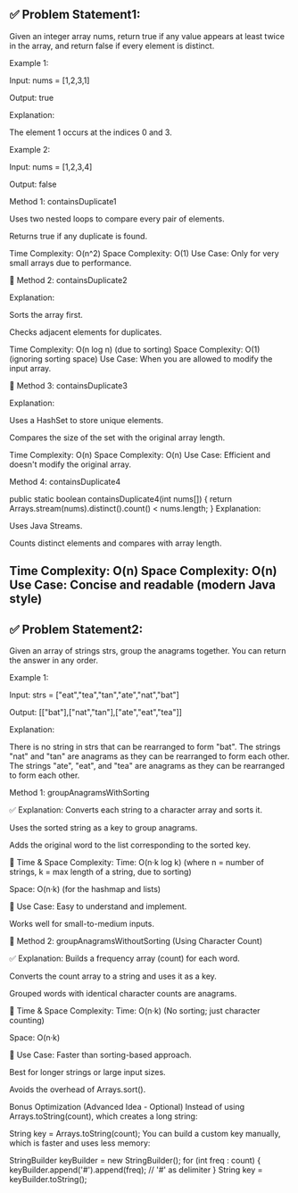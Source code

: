 ## ✅ Problem Statement1:
Given an integer array nums, return true if any value appears at least twice in the array, and return false if every element is distinct.



Example 1:

Input: nums = [1,2,3,1]

Output: true

Explanation:

The element 1 occurs at the indices 0 and 3.

Example 2:

Input: nums = [1,2,3,4]

Output: false

Method 1: containsDuplicate1


Uses two nested loops to compare every pair of elements.

Returns true if any duplicate is found.

Time Complexity: O(n^2)
Space Complexity: O(1)
Use Case: Only for very small arrays due to performance.

🔢 Method 2: containsDuplicate2

Explanation:

Sorts the array first.

Checks adjacent elements for duplicates.

Time Complexity: O(n log n) (due to sorting)
Space Complexity: O(1) (ignoring sorting space)
Use Case: When you are allowed to modify the input array.

🧠 Method 3: containsDuplicate3

Explanation:

Uses a HashSet to store unique elements.

Compares the size of the set with the original array length.

Time Complexity: O(n)
Space Complexity: O(n)
Use Case: Efficient and doesn't modify the original array.

Method 4: containsDuplicate4

public static boolean containsDuplicate4(int nums[]) {
return Arrays.stream(nums).distinct().count() < nums.length;
}
Explanation:

Uses Java Streams.

Counts distinct elements and compares with array length.

Time Complexity: O(n)
Space Complexity: O(n)
Use Case: Concise and readable (modern Java style)
--------------------------------------------------------------------------
## ✅ Problem Statement2:
Given an array of strings strs, group the anagrams together. You can return the answer in any order.



Example 1:

Input: strs = ["eat","tea","tan","ate","nat","bat"]

Output: [["bat"],["nat","tan"],["ate","eat","tea"]]

Explanation:

There is no string in strs that can be rearranged to form "bat".
The strings "nat" and "tan" are anagrams as they can be rearranged to form each other.
The strings "ate", "eat", and "tea" are anagrams as they can be rearranged to form each other.

Method 1: groupAnagramsWithSorting

✅ Explanation:
Converts each string to a character array and sorts it.

Uses the sorted string as a key to group anagrams.

Adds the original word to the list corresponding to the sorted key.

🧮 Time & Space Complexity:
Time: O(n·k log k)
(where n = number of strings, k = max length of a string, due to sorting)

Space: O(n·k)
(for the hashmap and lists)

📌 Use Case:
Easy to understand and implement.

Works well for small-to-medium inputs.

🔣 Method 2: groupAnagramsWithoutSorting (Using Character Count)

✅ Explanation:
Builds a frequency array (count) for each word.

Converts the count array to a string and uses it as a key.

Grouped words with identical character counts are anagrams.

🧮 Time & Space Complexity:
Time: O(n·k)
(No sorting; just character counting)

Space: O(n·k)

📌 Use Case:
Faster than sorting-based approach.

Best for longer strings or large input sizes.

Avoids the overhead of Arrays.sort().


Bonus Optimization (Advanced Idea - Optional)
Instead of using Arrays.toString(count), which creates a long string:

String key = Arrays.toString(count);
You can build a custom key manually, which is faster and uses less memory:

StringBuilder keyBuilder = new StringBuilder();
for (int freq : count) {
keyBuilder.append('#').append(freq); // '#' as delimiter
}
String key = keyBuilder.toString();